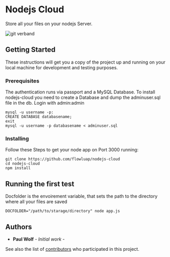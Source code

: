 # Nodejs Cloud

Store all your files on your nodejs Server. 

![git verband](https://user-images.githubusercontent.com/49984289/57208400-e9096380-6fd3-11e9-958e-91ee239b3044.PNG)

## Getting Started

These instructions will get you a copy of the project up and running on your local machine for development and testing purposes. 

### Prerequisites

The authentication runs via passport and a MySQL Database. To install nodejs-cloud you need to create a Database and dump the adminuser.sql file in the db. Login with admin:admin

```
mysql -u username -p:
CREATE DATABASE databasename;
exit
mysql -u username -p databasename < adminuser.sql
```

### Installing

Follow these Steps to get your node app on Port 3000 running:

```
git clone https://github.com/flowluap/nodejs-cloud
cd nodejs-cloud
npm install
```

## Running the first test

Docfolder is the envoirement variable, that sets the path to the directory where all your files are saved

```
DOCFOLDER="/path/to/starage/directory" node app.js
```

## Authors

* **Paul Wolf** - *Initial work* - 

See also the list of [contributors](https://github.com/flowluap/nodejs-cloud/contributors) who participated in this project.

